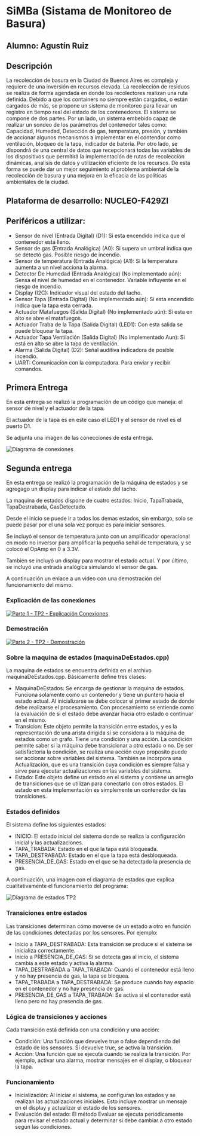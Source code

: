 # SiMBa (Sistama de Monitoreo de Basura)

## Alumno: Agustín Ruiz
## Descripción
La recolección de basura en la Ciudad de Buenos Aires es compleja y requiere de una inversión en recursos elevada. 
La recolección de residuos se realiza de forma agendada en donde los recolectores realizan una ruta definida. 
Debido a que los containers no siempre están cargados, o están cargados de más, se propone un sistema de monitoreo para llevar un registro en tiempo real del estado de los contenedores. 
El sistema se compone de dos partes. Por un lado, un sistema embebido capaz de realizar un sondeo de los parámetros del contenedor tales como: Capacidad, Humedad, Detección de gas, temperatura, presión, y también de accionar algunos mecanismos a implementar en el contendor como ventilación, bloqueo de la tapa, indicador de bateria. 
Por otro lado, se dispondrá de una central de datos que recepcionará todas las variables de los dispositivos que permitirá la implementación de rutas de recolección dinámicas, analisis de datos y utilización eficiente de los recursos. 
De esta forma se puede dar un mejor seguimiento al problema ambiental de la recolección de basura y una mejora en la eficacia de las políticas ambientales de la ciudad. 
## Plataforma de desarrollo:  NUCLEO-F429ZI
## Periféricos a utilizar: 
  - Sensor de nivel (Entrada Digital) (D1): Si esta encendido indica que el contenedor está lleno.
  - Sensor de gas (Entrada Analógica) (A0): Si supera un umbral indica que se detectó gas. Posible riesgo de incendio.
  - Sensor de temperatura (Entrada Analógica) (A1): Si la temperatura aumenta a un nivel acciona la alarma.
  - Detector De Humedad (Entrada Analógica) (No implementado aún): Sensa el nivel de humedad en el contenedor. Variable influyente en el riesgo de incendio. 
  - Display (I2C): Indicador visual del estado del tacho. 
  - Sensor Tapa (Entrada Digital) (No implementado aún): Si esta encendido indica que la tapa esta cerrada.
  - Actuador Matafuegos (Salida Digital) (No implementado aún): Si esta en alto se abre el matafuegos.
  - Actuador Traba de la Tapa (Salida Digital) (LED1): Con esta salida se puede bloquear la tapa.  
  - Actuador Tapa Ventilación (Salida Digital) (No implementado Aun): Si está en alto se abre la tapa de ventilación.
  - Alarma (Salida Digital) (D2): Señal auditiva indicadora de posible incendio. 
  - UART: Comunicación con la computadora. Para enviar y recibir comandos. 




## Primera Entrega
En esta entrega se realizó la programación de un código que maneja: el sensor de nivel y el actuador de la tapa. 

El actuador de la tapa es en este caso el LED1 y el sensor de nivel es el puerto D1. 

Se adjunta una imagen de las conecciones de esta entrega. 

![Diagrama de conexiones](Images/Conecciones.png "Un push button como sensor de nivel, el LED1 como el actuador de la traba de la tapa")


## Segunda entrega
En esta entrega se realizó la programación de la máquina de estados y se agregago un display para indicar el estado del tacho. 

La maquina de estados dispone de cuatro estados: Inicio, TapaTrabada, TapaDestrabada, GasDetectado. 

Desde el inicio se puede ir a todos los demas estados, sin embargo, solo se puede pasar por el una sola vez porque es para iniciar sensores. 

Se incluyó el sensor de temperatura junto con un amplificador operacional en modo no inversor para amplificar la pequeña señal de temperatura, y se colocó el OpAmp en 0 a 3.3V. 

También se incluyó un display para mostrar el estado actual. Y por último, se incluyó una entrada analógica simulando el sensor de gas. 

A continuación un enlace a un video con una demostración del funcionamiento del mismo. 

### Explicación de las conexiones
[![Parte 1 - TP2 - Explicación Conexiones](https://img.youtube.com/vi/mLgRoVI1Ru0/0.jpg)](https://www.youtube.com/watch?v=mLgRoVI1Ru0)
### Demostración
[![Parte 2 - TP2 - Demostración](https://img.youtube.com/vi/movsi7g4hgY/0.jpg)](https://www.youtube.com/watch?v=movsi7g4hgY)


### Sobre la maquina de estados (maquinaDeEstados.cpp)
La maquina de estados se encuentra definida en el archivo maquinaDeEstados.cpp. Básicamente define tres clases: 
-  MaquinaDeEstados: Se encarga de gestionar la maquina de estados. Funciona solamente como un contenedor y tiene un puntero hacia el estado actual. Al inicializarse se debe colocar el primer estado de donde debe realizarse el procesamiento. Con procesamiento se entiende como la evaluación de si el estado debe avanzar hacia otro estado o continuar en el mismo. 
-  Transicion: Este objeto permite la transición entre estados, y es la representación de una arista dirigida si se considera a la máquina de estados como un grafo. Tiene una condición y una acción. La condición permite saber si la máquina debe transicionar a otro estado o no. De ser satisfactoria la condición, se realiza una acción cuyo proposíto puede ser accionar sobre variables del sistema. También se incorpora una Actualización, que es una transición cuya condición es siempre falsa y sirve para ejecutar actualizaciones en las variables del sistema. 
-  Estado:  Este objeto define un estado en el sistema y contiene un arreglo de transiciones que se utilizan para conectarlo con otros estados. El estado en esta implementación es simplemente un contenedor de las transiciones.
  
### Estados definidos
El sistema define los siguientes estados:

- INICIO: El estado inicial del sistema donde se realiza la configuración inicial y las actualizaciones.
- TAPA_TRABADA: Estado en el que la tapa está bloqueada.
- TAPA_DESTRABADA: Estado en el que la tapa está desbloqueada.
- PRESENCIA_DE_GAS: Estado en el que se ha detectado la presencia de gas.

A continuación, una imagen con el diagrama de estados que explica cualitativamente el funcionamiento del programa: 

![Diagrama de estados TP2 ](Images/TP2_DiagramaDeEstados.png "Cuatro estados: INICIO, TAPA_TRABADA, TAPA_DESTRABADA y PRESENCIA_DE_GAS.")
### Transiciones entre estados
Las transiciones determinan cómo moverse de un estado a otro en función de las condiciones detectadas por los sensores. Por ejemplo:

- Inicio a TAPA_DESTRABADA: Esta transición se produce si el sistema se inicializa correctamente.
- Inicio a PRESENCIA_DE_GAS: Si se detecta gas al inicio, el sistema cambia a este estado y activa la alarma.
- TAPA_DESTRABADA a TAPA_TRABADA: Cuando el contenedor está lleno y no hay presencia de gas, la tapa se bloquea.
- TAPA_TRABADA a TAPA_DESTRABADA: Se produce cuando hay espacio en el contenedor y no hay presencia de gas.
- PRESENCIA_DE_GAS a TAPA_TRABADA: Se activa si el contenedor está lleno pero no hay presencia de gas.
### Lógica de transiciones y acciones
Cada transición está definida con una condición y una acción:

- Condición: Una función que devuelve true o false dependiendo del estado de los sensores. Si devuelve true, se activa la transición.
- Acción: Una función que se ejecuta cuando se realiza la transición. Por ejemplo, activar una alarma, mostrar mensajes en el display, o bloquear la tapa.
### Funcionamiento
- Inicialización: Al iniciar el sistema, se configuran los estados y se realizan las actualizaciones iniciales. Esto incluye mostrar un mensaje en el display y actualizar el estado de los sensores.
- Evaluación del estado: El método Evaluar se ejecuta periódicamente para revisar el estado actual y determinar si debe cambiar a otro estado según las condiciones.

